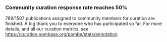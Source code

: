 ### Community curation response rate reaches 50%

<!-- newsfeed_thumbnail: canto.png -->

789/1587 publications assigned to community members for curation are finished.
A big thank you to everyone who has participated so far.
For more details, and all our curation metrics, see https://curation.pombase.org/pombe/stats/annotation
